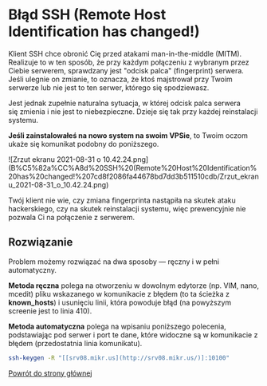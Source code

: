 # Błąd SSH (Remote Host Identification has changed!)

Klient SSH chce obronić Cię przed atakami man-in-the-middle (MITM). Realizuje to w ten sposób, że przy każdym połączeniu z wybranym przez Ciebie serwerem, sprawdzany jest "odcisk palca" (fingerprint) serwera. Jeśli ulegnie on zmianie, to oznacza, że ktoś majstrował przy Twoim serwerze lub nie jest to ten serwer, którego się spodziewasz.

Jest jednak zupełnie naturalna sytuacja, w której odcisk palca serwera się zmienia i nie jest to niebezpieczne. Dzieje się tak przy każdej reinstalacji systemu.

**Jeśli zainstalowałeś na nowo system na swoim VPSie**, to Twoim oczom ukaże się komunikat podobny do poniższego.

![Zrzut ekranu 2021-08-31 o 10.42.24.png](B%C5%82a%CC%A8d%20SSH%20(Remote%20Host%20Identification%20has%20changed!%207cd8f2086fa44678bd7dd3b511510cdb/Zrzut_ekranu_2021-08-31_o_10.42.24.png)

Twój klient nie wie, czy zmiana fingerprinta nastąpiła na skutek ataku hackerskiego, czy na skutek reinstalacji systemu, więc prewencyjnie nie pozwala Ci na połączenie z serwerem.

## Rozwiązanie

Problem możemy rozwiązać na dwa sposoby — ręczny i w pełni automatyczny.

**Metoda ręczna** polega na otworzeniu w dowolnym edytorze (np. VIM, nano, mcedit) pliku wskazanego w komunikacie z błędem (to ta ścieżka z **known_hosts**) i usunięciu linii, która powoduje błąd (na powyższym screenie jest to linia 410).

**Metoda automatyczna** polega na wpisaniu poniższego polecenia, podstawiając pod serwer i port te dane, które widoczne są w komunikacie z błędem (przedostatnia linia komunikatu).

```bash
ssh-keygen -R "[[srv08.mikr.us](http://srv08.mikr.us/)]:10100"
```

[Powrót do strony głównej](../MIKR%20US%20-%20Don't%20Panic!%2072ab7e2ae85342d2a0a0c9443d521166.md)